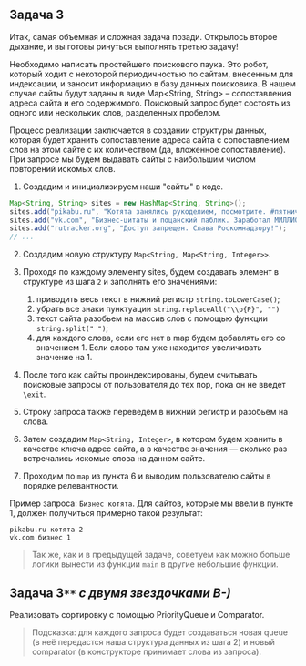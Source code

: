 ## Задача 3

Итак, самая объемная и сложная задача позади. Открылось второе дыхание, и вы готовы ринуться выполнять третью задачу!

Необходимо написать простейшего поискового паука. Это робот, который ходит с некоторой периодичностью по сайтам, внесенным для индексации, и заносит информацию в базу данных поисковика.
В нашем случае сайты будут заданы в виде Map<String, String> – сопоставления адреса сайта и его содержимого. Поисковый запрос будет состоять из одного или нескольких слов, разделенных пробелом.

Процесс реализации заключается в создании структуры данных, которая будет хранить сопоставление адреса сайта с сопоставлением слов на этом сайте с их количеством (да, вложенное сопоставление). При запросе мы будем выдавать сайты с наибольшим числом повторений искомых слов.

1. Создадим и инициализируем наши "сайты" в коде. 
```java 
Map<String, String> sites = new HashMap<String, String>();
sites.add("pikabu.ru", "Котята занялись рукоделием, посмотрите. #пятничное #моё #котята");
sites.add("vk.com", "Бизнес-цитаты и поцанский паблик. Заработал МИЛЛИОН за день в 16 лет.");
sites.add("rutracker.org", "Доступ запрещен. Слава Роскомнадзору!");
// ...
```

2. Создадим новую структуру `Map<String, Map<String, Integer>>`.

3. Проходя по каждому элементу sites, будем создавать элемент в структуре из шага `2` и заполнять его значениями: 
   1. приводить весь текст в нижний регистр `string.toLowerCase()`;
   2. убрать все знаки пунктуации `string.replaceAll("\\p{P}", "")`
   3. текст сайта разобьем на массив слов с помощью функции `string.split(" ")`;
   4. для каждого слова, если его нет в map будем добавлять его со значением 1. Если слово там уже находится увеличивать значение на 1.

4. После того как сайты проиндексированы, будем считывать поисковые запросы от пользователя до тех пор, пока он не введет `\exit`.

5. Строку запроса также переведём в нижний регистр и разобьём на слова.

6. Затем создадим `Map<String, Integer>`, в котором будем хранить в качестве ключа адрес сайта, а в качестве значения — сколько раз встречались искомые слова на данном сайте.

7. Проходим по `map` из пункта 6 и выводим пользователю сайты в порядке релевантности.

Пример запроса: `Бизнес котята`. Для сайтов, которые мы ввели в пункте 1, должен получиться примерно такой результат:
```
pikabu.ru котята 2
vk.com бизнес 1
```

> Так же, как и в предыдущей задаче, советуем как можно больше логики вынести из функции `main` в другие небольшие функции.

## Задача 3`**` _с двумя звездочками B-)_

Реализовать сортировку с помощью PriorityQueue и Comparator.

> Подсказка: для каждого запроса будет создаваться новая queue (в неё передастся наша структура данных из шага 2) и новый comparator (в конструкторе принимает слова из запроса).  
